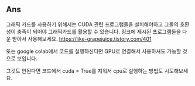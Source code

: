 
## Ans
그래픽 카드를 사용하기 위해서는 CUDA 관련 프로그램들을 설치해야하고 그들의 호환성이 충족이 되어야 그래픽카드를 활용할 수 있습니다.
링크에 제시된 프로그램들을 다운 받아서 사용해보세요. 
https://like-grapejuice.tistory.com/401

또는 google colab에서 코드를 실행하신다면 GPU로 연결해서 사용하셔도 가능할 것으로 보입니다.

그것도 안된다면 코드에서 cuda = True를 지워서 cpu로 실행하는 방법도 시도해보세요.
